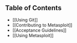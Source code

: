 ## Table of Contents
* [[Using Git]]
* [[Contributing to Metasploit]]
* [[Acceptance Guidelines]]
* [[Using Metasploit]]